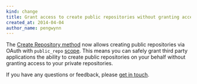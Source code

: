 ```yaml
---
kind: change
title: Grant access to create public repositories without granting access to private repositories
created_at: 2014-04-04
author_name: pengwynn
---
```


The [Create Repository method][api] now allows creating public repositories via
OAuth with `public_repo` [scope][].  This means you can safely grant third
party applications the ability to create public repositories on your behalf
without granting access to your private repositories.

If you have any questions or feedback, please [get in touch][contact].

[contact]: https://github.com/contact?form[subject]=API+create+repositories+with+public_repo+scope
[api]: /v3/repos/#create
[scope]: /v3/oauth/#scopes
